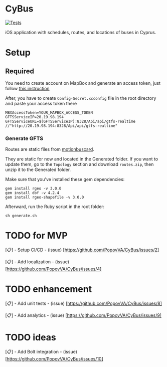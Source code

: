 
# CyBus

[![Tests](https://github.com/CyBus-Team/CyBus/actions/workflows/tests.yml/badge.svg)](https://github.com/CyBus-Team/CyBus/actions/workflows/tests.yml)

iOS application with schedules, routes, and locations of buses in Cyprus.

# Setup

## Required

You need to create account on MapBox and generate an access token, just follow [this instruction](https://docs.mapbox.com/ios/maps/guides/install/)

After, you have to create `Config-Secret.xcconfig` file in the root directory and paste your access token there

```
MBXAccessToken=YOUR_MAPBOX_ACCESS_TOKEN
GFTSServiceIP=20.19.98.194
GFTSServiceURL=$(GFTSServiceIP):8328/Api/api/gtfs-realtime //"http://20.19.98.194:8328/Api/api/gtfs-realtime"
```

### Generate GFTS
Routes are static files from [motionbuscard](https://motionbuscard.org.cy/opendata).

They are static for now and located in the Generated folder. If you want to update them, go to the `Topology` section and download `routes.zip`, then unzip it to the Generated folder.

Make sure that you've installed these gem dependencies:
```
gem install rgeo -v 3.0.0
gem install dbf -v 4.2.4
gem install rgeo-shapefile -v 3.0.0
```

Afterward, run the Ruby script in the root folder:
```
sh generate.sh
```

# TODO for MVP

[📋] - Setup CI/CD - (issue) [https://github.com/PopovVA/CyBus/issues/2]

[📋] - Add localization - (issue) [https://github.com/PopovVA/CyBus/issues/4]

# TODO enhancement

[📋] - Add unit tests - (issue) [https://github.com/PopovVA/CyBus/issues/8]

[📋] - Add analytics - (issue) [https://github.com/PopovVA/CyBus/issues/9]

# TODO ideas

[📋] - Add Bolt integration - (issue) [https://github.com/PopovVA/CyBus/issues/10]
